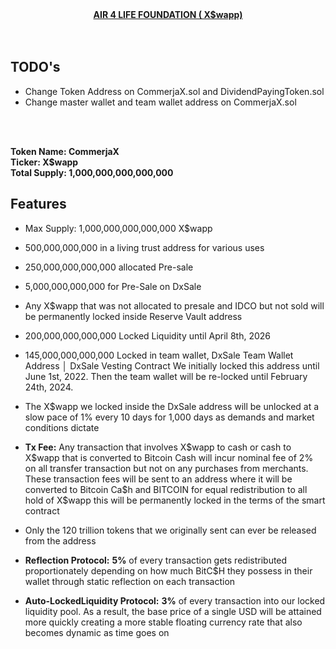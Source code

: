 <center><b><u> AIR 4 LIFE FOUNDATION ( X$wapp) </u></b></center>

</br>
</br>

## TODO's

- Change Token Address on CommerjaX.sol and DividendPayingToken.sol
- Change master wallet and team wallet address on CommerjaX.sol

</br>
</br>

**Token Name: CommerjaX** </br>
**Ticker: X\$wapp** </br>
**Total Supply: 1,000,000,000,000,000** </br>

## Features

- Max Supply: 1,000,000,000,000,000 X\$wapp

- 500,000,000,000 in a living trust address for various uses

- 250,000,000,000,000 allocated Pre-sale

- 5,000,000,000,000 for Pre-Sale on DxSale

- Any X$wapp that was not allocated to presale and IDCO but not sold will be permanently locked inside Reserve Vault address

- 200,000,000,000,000 Locked Liquidity until April 8th, 2026

- 145,000,000,000,000 Locked in team wallet, DxSale Team Wallet Address │ DxSale Vesting Contract We initially locked this address until June 1st, 2022. Then the team wallet will be re-locked until February 24th, 2024.

- The X\$wapp we locked inside the DxSale address will be unlocked at a slow pace of 1% every 10 days for 1,000 days as demands and market conditions dictate

- **Tx Fee:** Any transaction that involves X\$wapp to cash or cash to X\$wapp that is converted to Bitcoin Cash will incur nominal fee of 2% on all transfer transaction but not on any purchases from merchants. These transaction fees will be sent to an address where it will be converted to Bitcoin Ca\$h and BITCOIN for equal redistribution to all hold of X\$wapp this will be permanently locked in the terms of the smart contract

- Only the 120 trillion tokens that we originally sent can ever be released from the address

- **Reflection Protocol:** **5%** of every transaction gets redistributed proportionately depending on how much BitC\$H they possess in their wallet through static reflection on each transaction

- **Auto-LockedLiquidity Protocol:** **3%** of every transaction into our locked liquidity pool. As a result, the base price of a single USD will be attained more quickly creating a more stable floating currency rate that also becomes dynamic as time goes on
